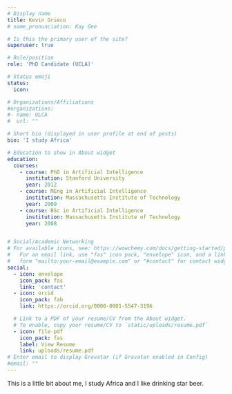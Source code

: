 ```yaml
---
# Display name
title: Kevin Grieco
# name_pronunciation: Kay Gee

# Is this the primary user of the site?
superuser: true

# Role/position
role: 'PhD Candidate (UCLA)'

# Status emoji
status:
  icon: 

# Organizations/Affiliations
#organizations:
#- name: ULCA
#  url: ""

# Short bio (displayed in user profile at end of posts)
bio: 'I study Africa'

# Education to show in About widget
education:
  courses:
    - course: PhD in Artificial Intelligence
      institution: Stanford University
      year: 2012
    - course: MEng in Artificial Intelligence
      institution: Massachusetts Institute of Technology
      year: 2009
    - course: BSc in Artificial Intelligence
      institution: Massachusetts Institute of Technology
      year: 2008


# Social/Academic Networking
# For available icons, see: https://wowchemy.com/docs/getting-started/page-builder/#icons
#   For an email link, use "fas" icon pack, "envelope" icon, and a link in the
#   form "mailto:your-email@example.com" or "#contact" for contact widget.
social:
  - icon: envelope
    icon_pack: fas
    link: 'contact'
  - icon: orcid
    icon_pack: fab
    link: https://orcid.org/0000-0001-5547-3196

  # Link to a PDF of your resume/CV from the About widget.
  # To enable, copy your resume/CV to `static/uploads/resume.pdf`
  - icon: file-pdf
    icon_pack: fas
    label: View Resume
    link: uploads/resume.pdf
# Enter email to display Gravatar (if Gravatar enabled in Config)
#email: ""
---
```

This is a little bit about me, I study Africa and I like drinking star beer. 
